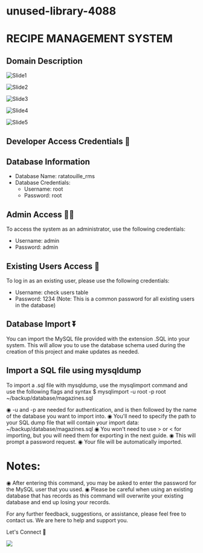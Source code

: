 # unused-library-4088

# RECIPE     MANAGEMENT     SYSTEM


## Domain Description <br>


![Slide1](https://github.com/ShaswatSRaghuvansi/Ratatouille-Recipe-Management-System/assets/115460278/04bcefbb-190d-4074-9a0b-ee6cae3fba5b)

![Slide2](https://github.com/ShaswatSRaghuvansi/Ratatouille-Recipe-Management-System/assets/115460278/aadf42ce-1899-4d6b-9361-7ddfbd7a82cf)

![Slide3](https://github.com/ShaswatSRaghuvansi/Ratatouille-Recipe-Management-System/assets/115460278/2660f1e5-76d4-4056-a424-7e2eca0dfc52)

![Slide4](https://github.com/ShaswatSRaghuvansi/Ratatouille-Recipe-Management-System/assets/115460278/1f9a193e-2956-4425-a57e-8068725b0ce7)

![Slide5](https://github.com/ShaswatSRaghuvansi/Ratatouille-Recipe-Management-System/assets/115460278/4d6dd422-376d-44dd-9128-243bf983492c)

## Developer Access Credentials 🪪

## Database Information
- Database Name: ratatouille_rms
- Database Credentials:
  - Username: root
  - Password: root

## Admin Access 🧑‍💻
To access the system as an administrator, use the following credentials:
- Username: admin
- Password: admin

## Existing Users Access 👤
To log in as an existing user, please use the following credentials:
- Username: check users table
- Password: 1234 (Note: This is a common password for all existing users in the database)

## Database Import ⏬
You can import the MySQL file provided with the extension .SQL into your system. This will allow you to use the database schema used during the creation of this project and make updates as needed.

## Import a SQL file using mysqldump
To import a .sql file with mysqldump, use the mysqlimport command and use the following flags and syntax 
$ mysqlimport -u root -p root ~/backup/database/magazines.sql

◉ -u and -p are needed for authentication, and is then followed by the name of the database you want to import into.
◉ You'll need to specify the path to your SQL dump file that will contain your import data: ~/backup/database/magazines.sql
◉ You won't need to use > or < for importing, but you will need them for exporting in the next guide.
◉ This will prompt a password request.
◉ Your file will be automatically imported.

# Notes:

◉ After entering this command, you may be asked to enter the password for the MySQL user that you used.
◉ Please be careful when using an existing database that has records as this command will overwrite your existing database and end up losing your records.

For any further feedback, suggestions, or assistance, please feel free to contact us. We are here to help and support you.

Let's Connect 🫰



<p><a href="https://github.com/ShaswatSRaghuvansi/Ratatouille-Recipe-Management-System"><img src="https://github.com/ShaswatSRaghuvansi/Ratatouille-Recipe-Management-System/assets/115460278/22df6b0f-ed38-4d9b-8672-5bee59bd000d"></a>
</p>
